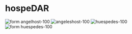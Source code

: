 # hospeDAR
![form angelhost-100](https://user-images.githubusercontent.com/46663486/58753369-b2fcb980-8483-11e9-9fd7-c959b941d5d2.jpg)
![angeleshost-100](https://user-images.githubusercontent.com/46663486/58753370-b2fcb980-8483-11e9-9e80-d78759e8124e.jpg)
![huespedes-100](https://user-images.githubusercontent.com/46663486/58753371-b2fcb980-8483-11e9-924d-43b32e33de8d.jpg)
![form huespedes-100](https://user-images.githubusercontent.com/46663486/58753372-b2fcb980-8483-11e9-82ce-38eb113a8d7d.jpg)
